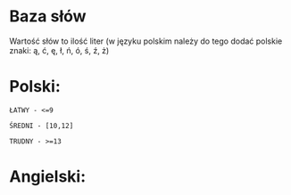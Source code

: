 # Baza słów

Wartość słów to ilość liter (w języku polskim należy do tego dodać polskie znaki: ą, ć, ę, ł, ń, ó, ś, ź, ż)

# Polski:
	
	ŁATWY - <=9
	
	ŚREDNI - [10,12]
	
	TRUDNY - >=13

# Angielski:
